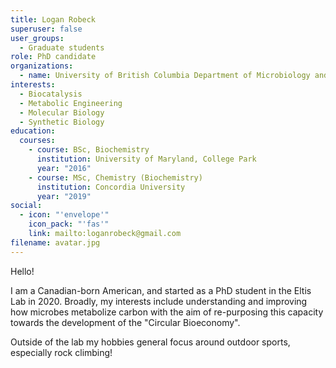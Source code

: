 ```yaml
---
title: Logan Robeck
superuser: false
user_groups:
  - Graduate students
role: PhD candidate
organizations:
  - name: University of British Columbia Department of Microbiology and Immunology
interests:
  - Biocatalysis
  - Metabolic Engineering
  - Molecular Biology
  - Synthetic Biology
education:
  courses:
    - course: BSc, Biochemistry
      institution: University of Maryland, College Park
      year: "2016"
    - course: MSc, Chemistry (Biochemistry)
      institution: Concordia University
      year: "2019"
social:
  - icon: "'envelope'"
    icon_pack: "'fas'"
    link: mailto:loganrobeck@gmail.com
filename: avatar.jpg
---
```

Hello!

I am a Canadian-born American, and started as a PhD student in the Eltis Lab in 2020. Broadly, my interests include understanding and improving how microbes metabolize carbon with the aim of re-purposing this capacity towards the development of the "Circular Bioeconomy".

Outside of the lab my hobbies general focus around outdoor sports, especially rock climbing!